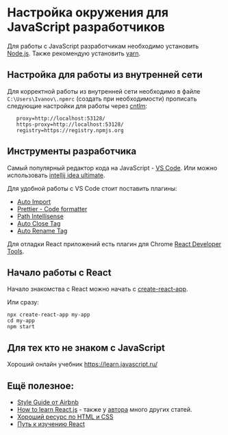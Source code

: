 # Настройка окружения для JavaScript разработчиков

Для работы с JavaScript разработчикам необходимо установить [Node.js](https://nodejs.org).
Также рекомендую установить [yarn](https://yarnpkg.com/en/docs/install).

## Настройка для работы из внутренней сети

Для корректной работы из внутренней сети необходимо в файле `C:\Users\Ivanov\.npmrc` (создать при необходимости) прописать следующие настройки для работы через [cntlm](https://github.com/Jepria/doc/blob/master/cntlm-settings-for-npm-yarn-maven.md):

```
   proxy=http://localhost:53128/
   https-proxy=http://localhost:53128/
   registry=https://registry.npmjs.org
```

## Инструменты разработчика

Самый популярный редактор кода на JavaScript - [VS Code](https://code.visualstudio.com/).
Или можно использовать [intellij idea ultimate](https://www.jetbrains.com/ru-ru/idea/download).

Для удобной работы с VS Code стоит поставить плагины:

- [Auto Import](https://marketplace.visualstudio.com/items?itemName=steoates.autoimport)
- [Prettier - Code formatter](https://marketplace.visualstudio.com/items?itemName=esbenp.prettier-vscode)
- [Path Intellisense](https://marketplace.visualstudio.com/items?itemName=christian-kohler.path-intellisense)
- [Auto Close Tag](https://marketplace.visualstudio.com/items?itemName=formulahendry.auto-close-tag)
- [Auto Rename Tag](https://marketplace.visualstudio.com/items?itemName=formulahendry.auto-rename-tag)

Для отладки React приложений есть плагин для Chrome [React Developer Tools](https://chrome.google.com/webstore/detail/react-developer-tools/fmkadmapgofadopljbjfkapdkoienihi).

## Начало работы с React

Начало знакомства с React можно начать с [create-react-app](https://ru.reactjs.org/docs/create-a-new-react-app.html).

Или сразу:

```
npx create-react-app my-app
cd my-app
npm start
```

## Для тех кто не знаком с JavaScript

Хороший онлайн учебник https://learn.javascript.ru/

## Ещё полезное:

- [Style Guide от Airbnb](https://github.com/airbnb/javascript)
- [How to learn React.js](https://www.robinwieruch.de/learn-react-js) - также у [автора](https://www.robinwieruch.de/) много других статей.
- [Хороший ресурс по HTML и CSS](http://htmlbook.ru/)
- [Путь к изучению React](https://leanpub.com/the-road-to-learn-react-russian)
